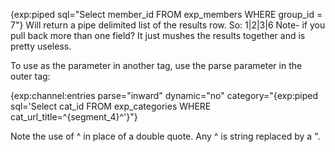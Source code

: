 {exp:piped sql="Select member_id FROM exp_members WHERE group_id = 7"}
Will return a pipe delimited list of the results row. So:
1|2|3|6
Note- if you pull back more than one field? It just mushes the results together and is pretty useless.

To use as the parameter in another tag, use the parse parameter in the outer tag:

{exp:channel:entries parse="inward" dynamic="no" category="{exp:piped sql='Select cat_id FROM exp_categories WHERE cat_url_title=^{segment_4}^'}"}

Note the use of ^ in place of a double quote.  Any ^ is string replaced by a ".